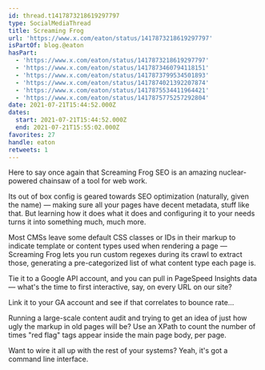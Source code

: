 ```yaml
---
id: thread.t1417873218619297797
type: SocialMediaThread
title: Screaming Frog
url: 'https://www.x.com/eaton/status/1417873218619297797'
isPartOf: blog.@eaton
hasPart:
  - 'https://www.x.com/eaton/status/1417873218619297797'
  - 'https://www.x.com/eaton/status/1417873460794118151'
  - 'https://www.x.com/eaton/status/1417873799534501893'
  - 'https://www.x.com/eaton/status/1417874021392207874'
  - 'https://www.x.com/eaton/status/1417875534411964421'
  - 'https://www.x.com/eaton/status/1417875775257292804'
date: 2021-07-21T15:44:52.000Z
dates:
  start: 2021-07-21T15:44:52.000Z
  end: 2021-07-21T15:55:02.000Z
favorites: 27
handle: eaton
retweets: 1
---
```

Here to say once again that Screaming Frog SEO is an amazing nuclear-powered chainsaw of a tool for web work.

Its out of box config is geared towards SEO optimization (naturally, given the name) — making sure all your pages have decent metadata, stuff like that. But learning how it does what it does and configuring it to your needs turns it into something much, much more.

Most CMSs leave some default CSS classes or IDs in their markup to indicate template or content types used when rendering a page — Screaming Frog lets you run custom regexes during its crawl to extract those, generating a pre-categorized list of what content type each page is.

Tie it to a Google API account, and you can pull in PageSpeed Insights data — what's the time to first interactive, say, on every URL on our site?

Link it to your GA account and see if that correlates to bounce rate…

Running a large-scale content audit and trying to get an idea of just how ugly the markup in old pages will be? Use an XPath to count the number of times "red flag" tags appear inside the main page body, per page.

Want to wire it all up with the rest of your systems? Yeah, it's got a command line interface.
